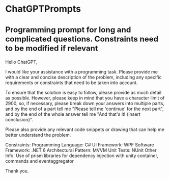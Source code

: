 # ChatGPTPrompts
<h2 style="font-size: 24px;">Programming prompt for long and complicated questions. Constraints need to be modified if relevant</h2>
<p>Hello ChatGPT,</p>

<p>I would like your assistance with a programming task. Please provide me with a clear and concise description of the problem, including any specific requirements or constraints that need to be taken into account.</p>

<p>To ensure that the solution is easy to follow, please provide as much detail as possible. However, please keep in mind that you have a character limit of 2900, so, if necessary, please break down your answers into multiple parts, and by the end of a part tell me "Please tell me 'continue' for the next part", and by the end of the whole answer tell me "And that's it! {insert conclusion}".</p>

<p>Please also provide any relevant code snippets or drawing that can help me better understand the problem.</p>

Constraints:
Programming Language: C#
UI Framework: WPF
Software Framework: .NET 6
Architectural Pattern: MVVM
Unit Tests: NUnit
Other Info: Use of prism libraries for dependency injection with unity container, commands and eventaggregator

<p>Thank you.</p>
